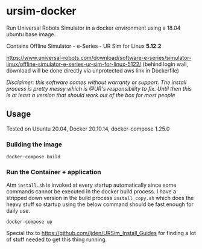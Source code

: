 # ursim-docker

Run Universal Robots Simulator in a docker environment using a 18.04 ubuntu base image.

Contains Offline Simulator - e-Series - UR Sim for Linux **5.12.2**

https://www.universal-robots.com/download/software-e-series/simulator-linux/offline-simulator-e-series-ur-sim-for-linux-5122/ (behind login wall, download will be done directly via unprotected aws link in Dockerfile)

*Disclaimer: this software comes without warranty or support. The install process is pretty messy which is @UR's responsibility to fix. Until then this is at least a version that should work out of the box for most people*

## Usage

Tested on Ubuntu 20.04, Docker 20.10.14, docker-compose 1.25.0

### Building the image

```
docker-compose build
```

### Run the Container + application

Atm `install.sh` is invoked at every startup automatically since some commands cannot be executed in the docker build process. I have a stripped down version in the build process `install_copy.sh` which does the heavy stuff so startup using the below command should be fast enough for daily use.

```
docker-compose up
```

Special thx to https://github.com/ljden/URSim_Install_Guides for finding a lot of stuff needed to get this thing running.
